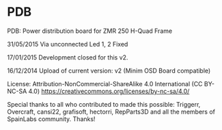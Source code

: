 PDB
===

PDB: Power distribution board for ZMR 250 H-Quad Frame

31/05/2015
Via unconnected Led 1, 2 Fixed

17/01/2015
Development closed for this v2.

16/12/2014
Upload of current version: v2 (Minim OSD Board compatible)



License: Attribution-NonCommercial-ShareAlike 4.0 International (CC BY-NC-SA 4.0)
https://creativecommons.org/licenses/by-nc-sa/4.0/

Special thanks to all who contributed to made this possible: Triggerr, Overcraft, cansi22, grafisoft, hectorri, RepParts3D and all the members of SpainLabs community. Thanks!
